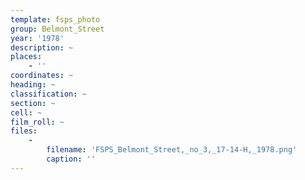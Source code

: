 ```yaml
---
template: fsps_photo
group: Belmont_Street
year: '1978'
description: ~
places:
    - ''
coordinates: ~
heading: ~
classification: ~
section: ~
cell: ~
film_roll: ~
files:
    -
        filename: 'FSPS_Belmont_Street,_no_3,_17-14-H,_1978.png'
        caption: ''
---
```

